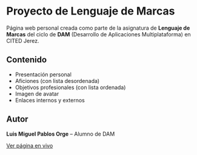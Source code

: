 # Proyecto de Lenguaje de Marcas

Página web personal creada como parte de la asignatura de **Lenguaje de Marcas** del ciclo de **DAM** (Desarrollo de Aplicaciones Multiplataforma) en CITED Jerez.

## Contenido
- Presentación personal
- Aficiones (con lista desordenada)
- Objetivos profesionales (con lista ordenada)
- Imagen de avatar
- Enlaces internos y externos

## Autor
**Luis Miguel Pablos Orge** – Alumno de DAM

[Ver página en vivo](https://luisbloom.github.io/PROYECTO_LENGUAJE_DE_MARCAS/)
